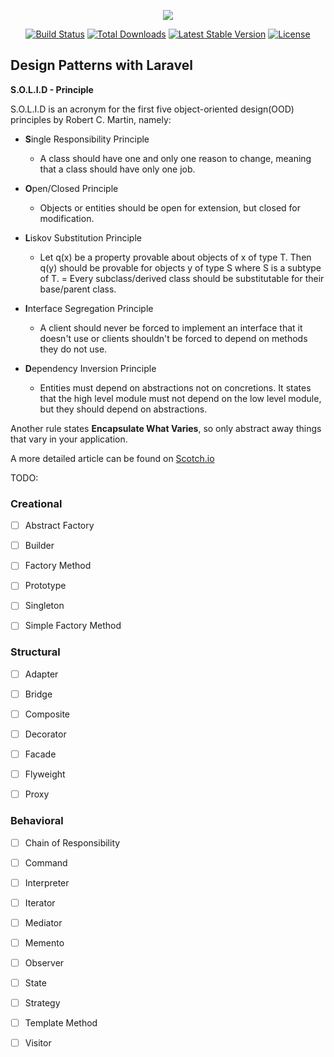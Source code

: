 <p align="center"><img src="https://laravel.com/assets/img/components/logo-laravel.svg"></p>

<p align="center">
<a href="https://travis-ci.org/laravel/framework"><img src="https://travis-ci.org/laravel/framework.svg" alt="Build Status"></a>
<a href="https://packagist.org/packages/laravel/framework"><img src="https://poser.pugx.org/laravel/framework/d/total.svg" alt="Total Downloads"></a>
<a href="https://packagist.org/packages/laravel/framework"><img src="https://poser.pugx.org/laravel/framework/v/stable.svg" alt="Latest Stable Version"></a>
<a href="https://packagist.org/packages/laravel/framework"><img src="https://poser.pugx.org/laravel/framework/license.svg" alt="License"></a>
</p>

## Design Patterns with Laravel

**S.O.L.I.D - Principle**

S.O.L.I.D is an acronym for the first five object-oriented design(OOD) principles by Robert C. Martin, namely:

* **S**ingle Responsibility Principle
	* A class should have one and only one reason to change, meaning that a class should have only one job.

* **O**pen/Closed Principle
	* Objects or entities should be open for extension, but closed for modification.

* **L**iskov Substitution Principle
	* Let q(x) be a property provable about objects of x of type T. Then q(y) should be provable for objects y of type S where S is a subtype of T.
	= Every subclass/derived class should be substitutable for their base/parent class.

* **I**nterface Segregation Principle
	* A client should never be forced to implement an interface that it doesn't use or clients shouldn't be forced to depend on methods they do not use.

* **D**ependency Inversion Principle
	* Entities must depend on abstractions not on concretions. It states that the high level module must not depend on the low level module, but they should depend on abstractions.

Another rule states **Encapsulate What Varies**, so only abstract away things that vary in your application.

A more detailed article can be found on <a href="https://scotch.io/bar-talk/s-o-l-i-d-the-first-five-principles-of-object-oriented-design">Scotch.io</a>

TODO:

### Creational

- [ ] Abstract Factory
- [ ] Builder
- [ ] Factory Method
- [ ] Prototype
- [ ] Singleton
- [ ] Simple Factory Method


### Structural

- [ ] Adapter
- [ ] Bridge
- [ ] Composite
- [ ] Decorator
- [ ] Facade
- [ ] Flyweight
- [ ] Proxy


### Behavioral

- [ ] Chain of Responsibility
- [ ] Command
- [ ] Interpreter
- [ ] Iterator
- [ ] Mediator
- [ ] Memento
- [ ] Observer
- [ ] State
- [ ] Strategy
- [ ] Template Method
- [ ] Visitor

